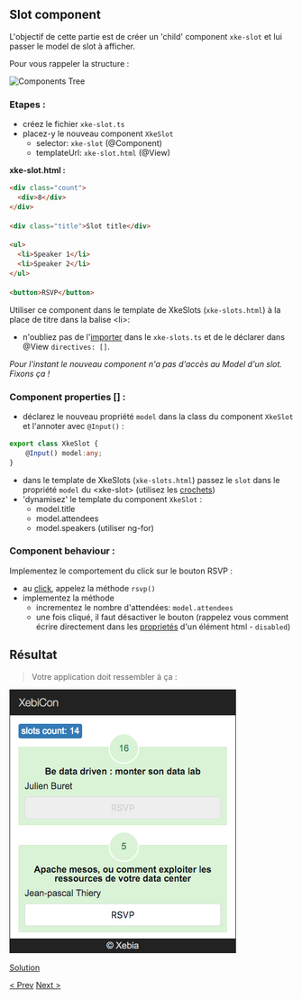 ## Slot component

L'objectif de cette partie est de créer un 'child' component `xke-slot` et lui passer le model de slot à afficher.

Pour vous rappeler la structure :

![Components Tree](img/components-tree-slot.png)

### Etapes : 

- créez le fichier `xke-slot.ts`
- placez-y le nouveau component `XkeSlot`
  - selector: `xke-slot` (@Component)
  - templateUrl: `xke-slot.html` (@View)

**xke-slot.html :**

```html
<div class="count">
  <div>8</div>
</div>

<div class="title">Slot title</div>

<ul>
  <li>Speaker 1</li>
  <li>Speaker 2</li>
</ul>

<button>RSVP</button>
```


Utiliser ce component dans le template de XkeSlots (`xke-slots.html`) à la place de titre dans la balise &lt;li&gt;:

- n'oubliez pas de l'[importer](https://docs.google.com/presentation/d/1SBuErwnXg_bsTr3wfqXrVFI7cgMyEe6z5T5_Ti5Gg7g/edit?pli=1#slide=id.gdf927d755_0_89) dans le `xke-slots.ts` et de le déclarer dans @View `directives: []`.


_Pour l'instant le nouveau component n'a pas d'accès au Model d'un slot. Fixons ça !_

### Component properties [] :

- déclarez le nouveau propriété `model` dans la class du component `XkeSlot` et l'annoter avec `@Input()` :

```typescript
export class XkeSlot {
    @Input() model:any;
}
```

- dans le template de XkeSlots (`xke-slots.html`) passez le `slot` dans le propriété `model` du &lt;xke-slot&gt; (utilisez les [crochets](https://docs.google.com/presentation/d/1SBuErwnXg_bsTr3wfqXrVFI7cgMyEe6z5T5_Ti5Gg7g/edit?pli=1#slide=id.gdf927d755_1_1))  
- 'dynamisez' le template du component `XkeSlot` :
  - model.title
  - model.attendees
  - model.speakers (utiliser ng-for)
  
### Component behaviour :

Implementez le comportement du click sur le bouton RSVP :
- au [click](https://docs.google.com/presentation/d/1SBuErwnXg_bsTr3wfqXrVFI7cgMyEe6z5T5_Ti5Gg7g/edit?ts=5624b3a6#slide=id.gdf927d755_1_36), appelez la méthode `rsvp()`
- implementez la méthode
  - incrementez le nombre d'attendées: `model.attendees`
  - une fois cliqué, il faut désactiver le bouton (rappelez vous comment écrire directement dans les [proprietés](http://www.w3schools.com/tags/att_input_disabled.asp) d'un élément html - `disabled`) 


## Résultat

> Votre application doit ressembler à ça :

![slot component resultat](img/slot-component-resultat.png)
  
  
[Solution](4-slot-component-solution.md)

[< Prev](3-store-service.md) [Next >](5-filter-component.md)
